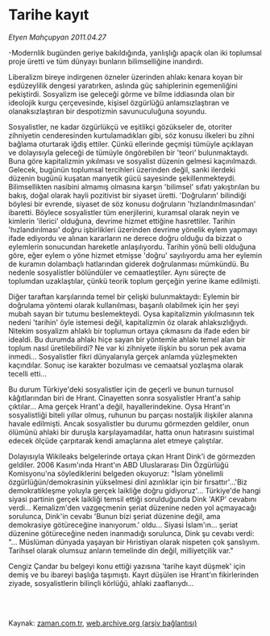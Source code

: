 # Tarihe kayıt

*Etyen Mahçupyan 2011.04.27*

<td class="columnist-detail">
<p>-Modernlik bugünden geriye bakıldığında, yanlışlığı apaçık olan iki toplumsal proje üretti ve tüm dünyayı bunların bilimselliğine inandırdı.</p>
<p>
<div id="haberMetinDiv">
<p>Liberalizm bireye indirgenen özneler üzerinden ahlakı kenara koyan bir eşdüzeylilik dengesi yaratırken, aslında güç sahiplerinin egemenliğini pekiştirdi. Sosyalizm ise geleceği görme ve bilme iddiasında olan bir ideolojik kurgu çerçevesinde, kişisel özgürlüğü anlamsızlaştıran ve olanaksızlaştıran bir despotizmin savunuculuğuna soyundu.
<p>Sosyalistler, ne kadar özgürlükçü ve eşitlikçi gözükseler de, otoriter zihniyetin cenderesinden kurtulamadıkları gibi, söz konusu ilkeleri bu zihni bağlama oturtarak iğdiş ettiler. Çünkü ellerinde geçmişi tümüyle açıklayan ve dolayısıyla geleceği de tümüyle öngörebilen bir 'teori' bulunmaktaydı. Buna göre kapitalizmin yıkılması ve sosyalist düzenin gelmesi kaçınılmazdı. Gelecek, bugünün toplumsal tercihleri üzerinden değil, sanki ilerdeki düzenin bugünü kuşatan manyetik gücü sayesinde şekillenmekteydi. Bilimsellikten nasibini almamış olmasına karşın 'bilimsel' sıfatı yakıştırılan bu bakış, doğal olarak hayli pozitivist bir siyaset üretti. 'Doğruların' bilindiği böylesi bir evrende, siyaset de söz konusu doğruların 'hızlandırılmasından' ibaretti. Böylece sosyalistler tüm enerjilerini, kuramsal olarak neyin ve kimlerin 'ilerici' olduğuna, devrime hizmet ettiğine hasrettiler. Tarihin 'hızlandırılması' doğru işbirlikleri üzerinden devrime yönelik eylem yapmayı ifade ediyordu ve alınan kararların ne derece doğru olduğu da bizzat o eylemlerin sonucundan hareketle anlaşılıyordu. Tarihin yönü belli olduğuna göre, eğer eylem o yöne hizmet etmişse 'doğru' sayılıyordu ama her eylemin de kuramın dolambaçlı hatlarından giderek doğrulanması mümkündü. Bu nedenle sosyalistler bölündüler ve cemaatleştiler. Aynı süreçte de toplumdan uzaklaştılar, çünkü teorik toplum gerçeğin yerine ikame edilmişti.
<p>Diğer taraftan karşılarında temel bir çelişki bulunmaktaydı: Eylemin bir doğrulama yöntemi olarak kullanılması, başarılı olabilmek için her şeyi mubah sayan bir tutumu beslemekteydi. Oysa kapitalizmin yıkılmasının tek nedeni 'tarihin' öyle istemesi değil, kapitalizmin öz olarak ahlaksızlığıydı. Nitekim sosyalizm ahlaklı bir toplumun ortaya çıkmasını da ifade eden bir idealdi. Bu durumda ahlakı hiçe sayan bir yöntemle ahlakı temel alan bir toplum nasıl üretilebilirdi? Ne var ki zihniyete ilişkin bu sorun pek avama inmedi... Sosyalistler fikri dünyalarıyla gerçek anlamda yüzleşmekten kaçındılar. Sonuç ise karakter bozulması ve cemaatsal yozlaşma olarak tecelli etti...
<p>Bu durum Türkiye'deki sosyalistler için de geçerli ve bunun turnusol kâğıtlarından biri de Hrant. Cinayetten sonra sosyalistler Hrant'a sahip çıktılar... Ama gerçek Hrant'a değil, hayallerindekine. Oysa Hrant'ın sosyalistliği biteli yıllar olmuş, ruhunun bu parçası nostaljik ilişkiler alanına havale edilmişti. Ancak sosyalistler bu durumu görmezden geldiler, onun ölümünü ahlaki bir duruşla karşılayamadılar, hatta onun hatırasını suistimal edecek ölçüde çarpıtarak kendi amaçlarına alet etmeye çalıştılar.
<p>Dolayısıyla Wikileaks belgelerinde ortaya çıkan Hrant Dink'i de görmezden geldiler. 2006 Kasım'ında Hrant'ın ABD Uluslararası Din Özgürlüğü Komisyonu'na söylediklerini belgeden okuyoruz: "İslam yönelimli özgürlüğün/demokrasinin yükselmesi dinî azınlıklar için bir fırsattır'...'Biz demokratikleşme yoluyla gerçek laikliğe doğru gidiyoruz'... Türkiye'de hangi siyasi partinin gerçek laikliği temsil ettiği sorulduğunda Dink 'AKP' cevabını verdi... Kemalizm'den vazgeçmenin şeriat düzenine neden yol açmayacağı sorulunca, Dink'in cevabı 'Bunun bizi şeriat düzenine değil, ama demokrasiye götüreceğine inanıyorum.' oldu... Siyasi İslam'ın... şeriat düzenine götüreceğine neden inanmadığı sorulunca, Dink şu cevabı verdi: "... Müslüman dünyada yaşayan bir Hıristiyan olarak nispeten çok şanslıyım. Tarihsel olarak olumsuz anların temelinde din değil, milliyetçilik var."
<p>Cengiz Çandar bu belgeyi konu ettiği yazısına 'tarihe kayıt düşmek' için demiş ve bu ibareyi başlığa taşımıştı. Kayıt düşülen ise Hrant'ın fikirlerinden ziyade, sosyalistlerin bilinçli körlüğü, ahlaki zaaflarıydı... </p></p></p></p></p></p></div>
</p>


<p><br>
		 </br></p></td>

Kaynak: [zaman.com.tr](http://zaman.com.tr/yazar.do?yazino=1126579), [web.archive.org (arşiv bağlantısı)](http://web.archive.org/web/20110803073749/http://www.zaman.com.tr:80/yazar.do?yazino=1126579)

